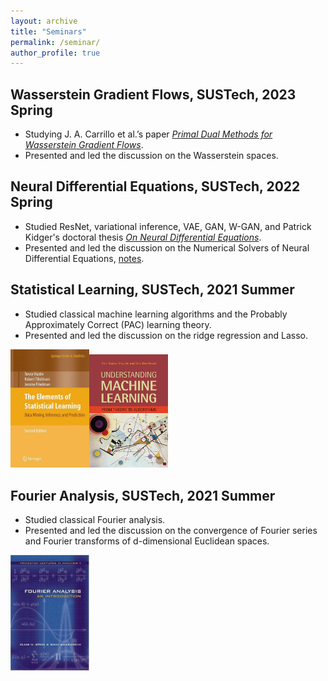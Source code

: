 ```yaml
---
layout: archive
title: "Seminars"
permalink: /seminar/
author_profile: true
---
```

## Wasserstein Gradient Flows, SUSTech, 2023 Spring
- Studying J. A. Carrillo et al.’s paper *[Primal Dual Methods for Wasserstein Gradient Flows](https://link.springer.com/article/10.1007/s10208-021-09503-1)*.
- Presented and led the discussion on the Wasserstein spaces.

## Neural Differential Equations, SUSTech, 2022 Spring
- Studied ResNet, variational inference, VAE, GAN, W-GAN, and Patrick Kidger's doctoral thesis *[On Neural Differential Equations](https://arxiv.org/abs/2202.02435)*.
- Presented and led the discussion on the Numerical Solvers of Neural Differential Equations, [notes](https://github.com/Hv1000/Hv1000.github.io/blob/master/files/Numerical_Solvers_of_Neural_Differential_Equations.pdf).

## Statistical Learning, SUSTech, 2021 Summer
- Studied classical machine learning algorithms and the Probably Approximately Correct (PAC) learning theory.
- Presented and led the discussion on the ridge regression and Lasso.

<img src="/images/the-element-of-statistical-learning.jpg" style="width:25%;" /><img src="/images/understanding-machine-learning.jpg" style="width:25%;" />

## Fourier Analysis, SUSTech, 2021 Summer
- Studied classical Fourier analysis.
- Presented and led the discussion on the convergence of Fourier series and Fourier transforms of d-dimensional Euclidean spaces. 

<img src="/images/fourier-analysis.jpg" style="width:25%;" />

